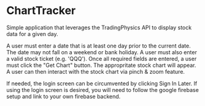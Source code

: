 # ChartTracker

Simple application that leverages the TradingPhysics API to display stock data for a given day.

A user must enter a date that is at least one day prior to the current date. The date may not fall on a weekend or bank holiday. A user must also enter a valid stock ticket (e.g. 'QQQ'). Once all required fields are entered, a user must click the "Get Chart" button. The appropritate stock chart will appear. A user can then interact with the stock chart via pinch & zoom feature. 

If needed, the login screen can be circumvented by clicking Sign In Later. If using the login screen is desired, you will need to follow the google firebase setup and link to your own firebase backend.
